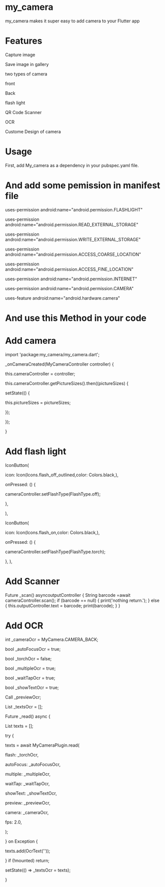 # my_camera

my_camera makes it super easy to add camera to your Flutter app

# Features 
Capture image

Save image in gallery

two types  of camera 

   front 
   
   Back
   
flash light

QR Code Scanner

OCR

Custome Design of camera

# Usage

First, add My_camera as a dependency in your pubspec.yaml file.

# And  add some pemission in manifest file

uses-permission android:name="android.permission.FLASHLIGHT"

uses-permission android:name="android.permission.READ_EXTERNAL_STORAGE"

uses-permission android:name="android.permission.WRITE_EXTERNAL_STORAGE"

uses-permission android:name="android.permission.ACCESS_COARSE_LOCATION"

uses-permission android:name="android.permission.ACCESS_FINE_LOCATION"

uses-permission android:name="android.permission.INTERNET"

uses-permission android:name="android.permission.CAMERA"

uses-feature android:name="android.hardware.camera"

# And use this Method in your code

# Add camera


import 'package:my_camera/my_camera.dart';

  _onCameraCreated(MyCameraController controller) {
   
  this.cameraController = controller;
  
  this.cameraController.getPictureSizes().then((pictureSizes) {
  
   setState(() {
  
   this.pictureSizes = pictureSizes;
   
   });
   
   });
 
  }

# Add flash light

IconButton(

  icon: Icon(Icons.flash_off_outlined,color: Colors.black,),
  
   onPressed: () {
     
  cameraController.setFlashType(FlashType.off);
  
  },
  
  ),
  
 IconButton(
 
   icon: Icon(Icons.flash_on,color: Colors.black,),
 
  onPressed: () {
  
  cameraController.setFlashType(FlashType.torch);
  
  },   ),

# Add Scanner

  Future _scan() asyncoutputController {
  String barcode =await cameraController.scan();
    if (barcode == null) {
      print('nothing return.');
    } else {
      this.outputController.text = barcode;
      print(barcode);
    }
  }
# Add OCR

int _cameraOcr = MyCamera.CAMERA_BACK;

  bool _autoFocusOcr = true;
  
  bool _torchOcr = false;
  
  bool _multipleOcr = true;
  
  bool _waitTapOcr = true;
  
  bool _showTextOcr = true;
  
  Call _previewOcr;
  
  List<OcrText> _textsOcr = [];

 
 Future<Null> _read() async {
 
  List<OcrText> texts = [];
  
  try {
  
  texts = await MyCameraPlugin.read(
  
  flash: _torchOcr,
  
  autoFocus: _autoFocusOcr,
        
  multiple: _multipleOcr,
        
  waitTap: _waitTapOcr,
        
   showText: _showTextOcr,
        
   preview: _previewOcr,
        
   camera: _cameraOcr,
        
   fps: 2.0,
        
   );
   
   } on Exception {
  
   texts.add(OcrText(''));
   
  }
    if (!mounted) return;
    
  setState(() => _textsOcr = texts);

  }



